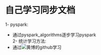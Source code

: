 # 自己学习同步文档
1- pyspark:  
- 通过pyspark_algorithms逐步学习pyspark  
2- 统计学习方法:  
- 通过![黄博的github](https://github.com/fengdu78/lihang-code)学习

